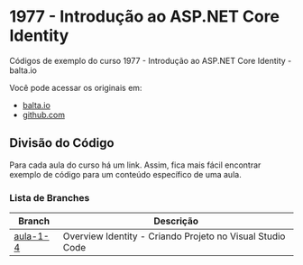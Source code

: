 # 1977 - Introdução ao ASP.NET Core Identity

Códigos de exemplo do curso 1977 - Introdução ao ASP.NET Core Identity - balta.io

Você pode acessar os originais em:

-   [balta.io](https://balta.io/)
-   [github.com](https://github.com/balta-io/1977)

## Divisão do Código

Para cada aula do curso há um link. Assim, fica mais fácil encontrar exemplo de código para um conteúdo específico de uma aula.

### Lista de Branches

| Branch   | Descrição                                                 |
| -------- | --------------------------------------------------------- |
| [aula-1-4](OverviewIdentity) | Overview Identity - Criando Projeto no Visual Studio Code |
